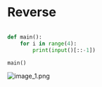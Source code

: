 # Reverse

```Python

def main():
    for i in range(4):
        print(input()[::-1])

main()

```

![image_1.png](image_1.png)